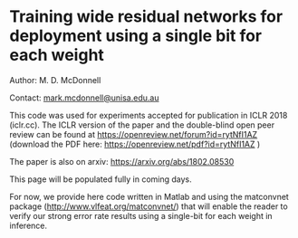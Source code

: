# Training wide residual networks for deployment using a single bit for each weight

Author: M. D. McDonnell

Contact: mark.mcdonnell@unisa.edu.au

This code was used for experiments accepted for publication in ICLR 2018 (iclr.cc). The ICLR version of the paper and the double-blind open peer review can be found at https://openreview.net/forum?id=rytNfI1AZ (download the PDF here: https://openreview.net/pdf?id=rytNfI1AZ ) 

The paper is also on arxiv: https://arxiv.org/abs/1802.08530

This page will be populated fully in coming days.

For now, we provide here code written in Matlab and using the matconvnet package (http://www.vlfeat.org/matconvnet/) that will enable the reader to verify our strong error rate results using a single-bit for each weight in inference.

